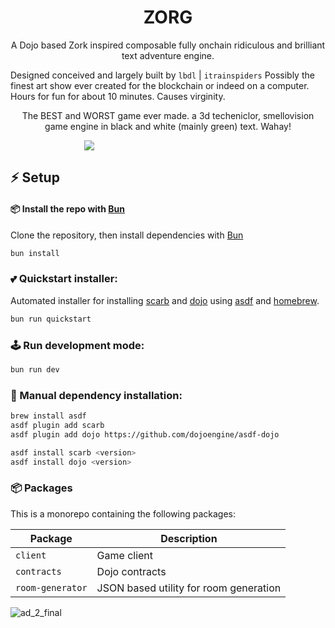 <p align="center">
  <h1 align="center">ZORG</h1>
</p>
<p align="center">
A Dojo based Zork inspired composable fully onchain ridiculous and brilliant text adventure engine.
</p>

Designed conceived and largely built by `lbdl` | `itrainspiders`
Possibly the finest art show ever created for the blockchain or indeed on a computer.
Hours for fun for about 10 minutes.
Causes virginity.

<p align="center">
The BEST and WORST game ever made. a 3d techeniclor, smellovision game engine in black and white (mainly green) text. Wahay!
</p>

<p align="center" style="max-width: 50%;">
    <img src="https://github.com/ArchetypalTech/TheOrugginTrail/assets/983878/b90bcc55-2ba1-4564-94e1-d08184c1e49c"/></a>
</p>

## ⚡ Setup

#### 📦 Install the repo with [Bun](https://bun.sh)

Clone the repository, then install dependencies with [Bun](https://bun.sh)

```bash
bun install
```

### 💕 Quickstart installer:
Automated installer for installing [scarb](https://github.com/software-mansion/scarb) and [dojo](https://book.dojoengine.org/getting-started#install-using-asdf) using [asdf](https://asdf-vm.com/) and [homebrew](https://brew.sh/).

```bash
bun run quickstart
```

### 🕹️ Run development mode:

```bash
bun run dev
```

### 🔧 Manual dependency installation:

```bash
brew install asdf
asdf plugin add scarb
asdf plugin add dojo https://github.com/dojoengine/asdf-dojo

asdf install scarb <version>
asdf install dojo <version>
```

### 📦 Packages

This is a monorepo containing the following packages:

| **Package** | **Description**                               |
| ----------- | --------------------------------------------- |
| `client`    | Game client                                   |
| `contracts` | Dojo contracts        |
| `room-generator`     | JSON based utility for room generation   |

![ad_2_final](https://github.com/ArchetypalTech/TheOrugginTrail/assets/983878/b90bcc55-2ba1-4564-94e1-d08184c1e49c)
